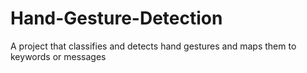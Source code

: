 # Hand-Gesture-Detection
A project that classifies and detects hand gestures and maps them to keywords or messages  
